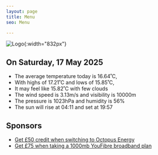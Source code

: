 ```yaml
---
layout: page
title: Menu
seo: Menu

---
```


![Logo](/images/logo.jpg){:width="832px"}

<!-- weather_marker starts -->
## On Saturday, 17 May 2025

- The average temperature today is 16.64˚C,
- With highs of 17.21˚C and lows of 15.85˚C,
- It may feel like 15.82˚C with few clouds
- The wind speed is 3.13m/s and visibility is 10000m
- The pressure is 1023hPa and humidity is 56%
- The sun will rise at 04:11 and set at 19:57

<!-- weather_marker ends -->

## Sponsors

- [Get £50 credit when switching to Octopus Energy](https://bit.ly/3oD1nnS)
- [Get £75 when taking a 1000mb YouFibre broadband plan](https://aklam.io/91zWhU?)
